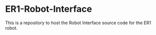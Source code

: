 ER1-Robot-Interface
===================

This is a repository to host the Robot Interface source code for the ER1 robot.